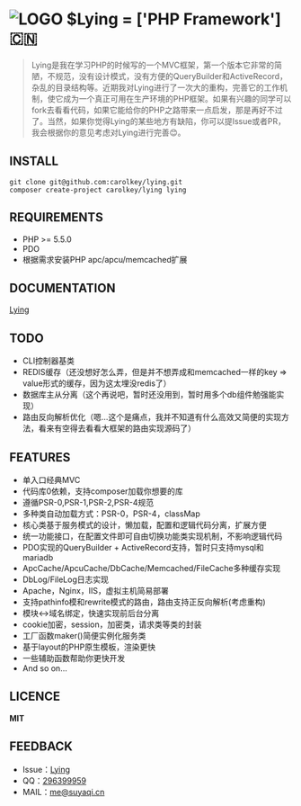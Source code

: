 ![LOGO](web/favicon.ico "Lying") $Lying = ['PHP Framework'] :cn:
===============================================================
>Lying是我在学习PHP的时候写的一个MVC框架，第一个版本它非常的简陋，不规范，没有设计模式，没有方便的QueryBuilder和ActiveRecord，杂乱的目录结构等。近期我对Lying进行了一次大的重构，完善它的工作机制，使它成为一个真正可用在生产环境的PHP框架。如果有兴趣的同学可以fork去看看代码，如果它能给你的PHP之路带来一点启发，那是再好不过了。当然，如果你觉得Lying的某些地方有缺陷，你可以提Issue或者PR，我会根据你的意见考虑对Lying进行完善:blush:。

INSTALL
-------
`git clone git@github.com:carolkey/lying.git`  
`composer create-project carolkey/lying lying`

REQUIREMENTS
------------
* PHP >= 5.5.0
* PDO
* 根据需求安装PHP apc/apcu/memcached扩展

DOCUMENTATION
-------------
[Lying](http://www.kancloud.cn/carol/lying)

TODO
----
* CLI控制器基类
* REDIS缓存（还没想好怎么弄，但是并不想弄成和memcached一样的key => value形式的缓存，因为这太埋没redis了）
* 数据库主从分离（这个再说吧，暂时还没用到，暂时用多个db组件勉强能实现）
* 路由反向解析优化（嗯...这个是痛点，我并不知道有什么高效又简便的实现方法，看来有空得去看看大框架的路由实现源码了）

FEATURES
--------
* 单入口经典MVC
* 代码库0依赖，支持composer加载你想要的库
* 遵循PSR-0,PSR-1,PSR-2,PSR-4规范
* 多种类自动加载方式：PSR-0，PSR-4，classMap
* 核心类基于服务模式的设计，懒加载，配置和逻辑代码分离，扩展方便
* 统一功能接口，在配置文件即可自由切换功能类实现机制，不影响逻辑代码
* PDO实现的QueryBuilder + ActiveRecord支持，暂时只支持mysql和mariadb
* ApcCache/ApcuCache/DbCache/Memcached/FileCache多种缓存实现
* DbLog/FileLog日志实现
* Apache，Nginx，IIS，虚拟主机简易部署
* 支持pathinfo模和rewrite模式的路由，路由支持正反向解析(考虑重构)
* 模块<->域名绑定，快速实现前后台分离
* cookie加密，session，加密类，请求类等类的封装
* 工厂函数maker()简便实例化服务类
* 基于layout的PHP原生模板，渲染更快
* 一些辅助函数帮助你更快开发
* And so on...

LICENCE
-------
**MIT**

FEEDBACK
--------
* Issue：[Lying](https://github.com/carolkey/lying/issues)
* QQ：[296399959](http://wpa.qq.com/msgrd?v=3&uin=296399959&site=qq&menu=yes)
* MAIL：<me@suyaqi.cn>

